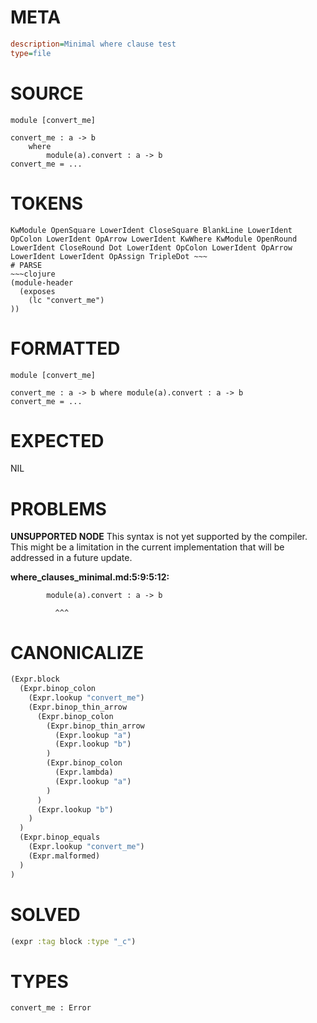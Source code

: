 # META
~~~ini
description=Minimal where clause test
type=file
~~~
# SOURCE
~~~roc
module [convert_me]

convert_me : a -> b
	where
		module(a).convert : a -> b
convert_me = ...
~~~
# TOKENS
~~~text
KwModule OpenSquare LowerIdent CloseSquare BlankLine LowerIdent OpColon LowerIdent OpArrow LowerIdent KwWhere KwModule OpenRound LowerIdent CloseRound Dot LowerIdent OpColon LowerIdent OpArrow LowerIdent LowerIdent OpAssign TripleDot ~~~
# PARSE
~~~clojure
(module-header
  (exposes
    (lc "convert_me")
))
~~~
# FORMATTED
~~~roc
module [convert_me]

convert_me : a -> b where module(a).convert : a -> b
convert_me = ...
~~~
# EXPECTED
NIL
# PROBLEMS
**UNSUPPORTED NODE**
This syntax is not yet supported by the compiler.
This might be a limitation in the current implementation that will be addressed in a future update.

**where_clauses_minimal.md:5:9:5:12:**
```roc
		module(a).convert : a -> b
```
		      ^^^


# CANONICALIZE
~~~clojure
(Expr.block
  (Expr.binop_colon
    (Expr.lookup "convert_me")
    (Expr.binop_thin_arrow
      (Expr.binop_colon
        (Expr.binop_thin_arrow
          (Expr.lookup "a")
          (Expr.lookup "b")
        )
        (Expr.binop_colon
          (Expr.lambda)
          (Expr.lookup "a")
        )
      )
      (Expr.lookup "b")
    )
  )
  (Expr.binop_equals
    (Expr.lookup "convert_me")
    (Expr.malformed)
  )
)
~~~
# SOLVED
~~~clojure
(expr :tag block :type "_c")
~~~
# TYPES
~~~roc
convert_me : Error
~~~
